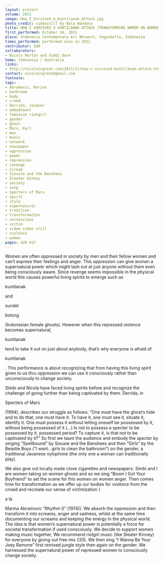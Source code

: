 ```yaml
---
layout: project
volume: 2011
image: How_I_Survived_A_Kuntilanak_Attack.jpg
photo_credit: videostill by Nala Nandana
title: HOW I SURVIVED A KUNTILANAK ATTACK (TRANSFORMING WOMEN ON WOMEN RAGE)
first_performed: October 24, 2011
place: Indonesia Contemporary Art Network, Yogyakarta, Indonesia
times_performed: performed once in 2011
contributor: S&M
collaborators:
- Nicola Morton and Simbi Dare
home: Indonesia / Australia
links:
- http://nicolaisgreat.com/2011/11/how-i-survived-kuntilanak-attack.html
contact: nicolaisgreat@gmail.com
footnote: 
tags:
- Abramovic, Marina
- bathroom
- body
- crowd
- Derrida, Jacques
- embodiment
- feminism riotgirl
- gender
- ghost
- Marx, Karl
- men
- music
- network
- newspaper
- oppression
- power
- repression
- revenge
- scream
- Siouxie and the Banshees
- Sleater Kinney
- society
- song
- Specters of Marx
- spirit
- style
- supernatural
- tradition
- transformation
- unconscious
- victim
- video video still
- violence
- woman
pages: 426-427
---
```


Women are often oppressed in society by men and their fellow women and can’t express their feelings and anger. This oppression can give women a supernatural power which might lash out at just anyone without them even being consciously aware. Since revenge seems impossible in the physical world this causes powerful living spirits to emerge such as 

kuntilanak

 and 

sundel

bolong

 (Indonesian female ghosts). However when this repressed violence becomes supernatural, 

kuntilanak

 tend to take it out on just about anybody, that’s why everyone is afraid of 

kuntilanak

. This performance is about recognizing that from having this living spirit given to us thru oppression we can use it consciously rather than unconsciously to change society. 

Simbi and Nicola have faced living spirits before and recognize the challenge of going further than being captivated by them. Derrida, in 

Specters of Marx

 (1994), describes our struggle as follows: “One must have the ghost’s hide and to do that, one must have it. To have it, one must see it, situate it, identify it. One must possess it without letting oneself be possessed by it, without being possessed of it (…) Is not to possess a specter to be possessed by it, possessed period? To capture it, is that not to be captivated by it?” So first we taunt the audience and embody the specter by singing “Spellbound” by Siouxie and the Banshees and then “Girls” by the Beastie Boys (“I want.. girls to clean the bathroom”) on the gender, a traditional Javanese xylophone (the only one a woman can traditionally play). 

We also give out locally made clove cigarettes and newspapers. Simbi and I are women taking on women ghosts and so we sing “Boom I Got Your Boyfriend” to set the scene for this women on women anger. Then comes time for transformation as we offer up our bodies for violence from the crowd and recreate our sense of victimization (

a là

 Marina Abramovic “Rhythm 0” (1974)). We absorb the oppression and then transform it into screams, anger and sadness, whilst at the same time documenting our screams and keeping the energy in the physical world. The idea is that women’s supernatural power is potentially a force for societal transformation if used consciously. We decide to support women making music together, We recommend riotgirl music (like Sleater Kinney) for everyone by giving out free mix CDS. We then sing “I Wanna Be Your Joey Ramone” first remixed jungle style then again on the gender. We harnessed the supernatural power of repressed women to consciously change society.
